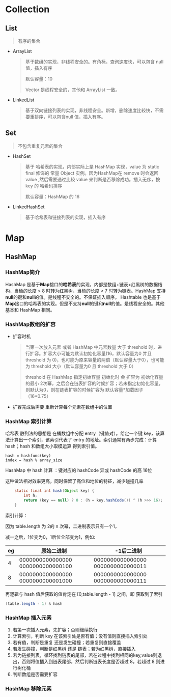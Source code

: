 

# Collection



## List

> 有序的集合

- ArrayList

  > 基于数组的实现，非线程安全的。有角标，查询速度快，可以包含 null 值，插入有序
  >
  > 默认容量：10
  >
  > Vector 是线程安全的，其他和 ArrayList 一致。 

- LinkedList

  > 基于双向链接列表的实现，非线程安全。新增，删除速度比较快，不需要重排序，可以包含null 值，插入有序。

## Set

> 不包含重复元素的集合

- HashSet

  > 基于 哈希表的实现，内部实际上是 HashMap 实现，value 为 static final 修饰的 常量 Object 实例。因为HashMap在 remove 时会返回 value ,然后需要通过比较 value 来判断是否移除成功。插入无序，按 key 的 哈希码排序
  >
  > 默认容量：HashMap 的 16

- LinkedHashSet

  > 基于哈希表和链接列表的实现，插入有序

# Map



## HashMap

### HashMap简介
HashMap 是基于**Map**接口的**哈希表**的实现，内部是数组+链表+红黑树的数据结构，当桶的长度 \> 8 时转为红黑树，当桶的长度 \< 7 时转为链表。HashMap 支持 **null**的键和**null**的值。是线程不安全的。不保证插入顺序。
Hashtable 也是基于**Map**接口的哈希表的实现。但是不支持**null**的键和**null**的值。是线程安全的。其他基本和 HashMap 相同。

### HashMap数组的扩容

- 扩容时机

  > 当第一次放入元素 或者  HashMap 中元素数量 大于 threshold 时，进行扩容。扩容大小可能为默认初始化容量(16，默认容量为0 并且 threshold  为 0)，也可能为原来容量的两倍（默认容量大于0），也可能为 threshold 大小（默认容量为0 且 threshold 大于 0）
  >
  > threshold 在 HashMap 指定初始容量 初始化时 会 扩容为 初始化容量的最小 2次幂，之后会在链表扩容的时候扩容；若未指定初始化容量，则默认为0，则在链表扩容的时候扩容为 默认容量*加载因子（16\*0.75）

- 扩容完成后需要 重新计算每个元素在数组中的位置

### HashMap 索引计算

哈希表 散列法的思想是 在桶数组中分配 entry（键值对）。给定一个键 key，该算法计算出一个索引，该索引代表了 entry 的地址。索引通常有两步完成：计算 hash；hash 和数组大小取模运算 得到索引值。

```hash
hash = hashfunc(key)
index = hash % array_size
```



HashMap 中 hash 计算 ：键对应的 hashCode 异或 hashCode 的高 16位

这种做法相对效率更高，同时保留了高位和地位的特征，减少碰撞几率

```java
    static final int hash(Object key) {
        int h;
        return (key == null) ? 0 : (h = key.hashCode()) ^ (h >>> 16);
    }
```

索引计算：

因为 table.length 为 2的 n 次幂，二进制表示只有一个1，

减一之后，1位变为0，1后位全部变为1，例如:

| eg   | 原始二进制                        | -1后二进制                        |
| ---- | --------------------------------- | --------------------------------- |
| 4    | 0000000000000000 0000000000000100 | 0000000000000000 0000000000000011 |
| 8    | 0000000000000000 0000000000001000 | 0000000000000000 0000000000000111 |

再逻辑与 hash 值后获取的值肯定在 [0,table.length - 1] 之间，即 获取到了索引

```java
(table.length - 1) & hash
```

### HashMap 插入元素

1. 若第一次插入元素，先扩容；否则继续执行
2. 计算索引，判断 key 在该索引处是否有值；没有值则直接插入索引处
3. 若有值，判断是重复 还是发生碰撞；若重复则直接覆盖
4. 若发生碰撞，判断是红黑树 还是 链表；若为红黑树，直接插入
5. 若为链接列表，循环找到链表的尾部，若在过程中找到相同的key,value则退出，否则将值插入到链表尾部，然后判断链表长度是否超过 8，若超过 8 则进行树化桶
6. 判断数组是否需要扩容

### HashMap 移除元素



